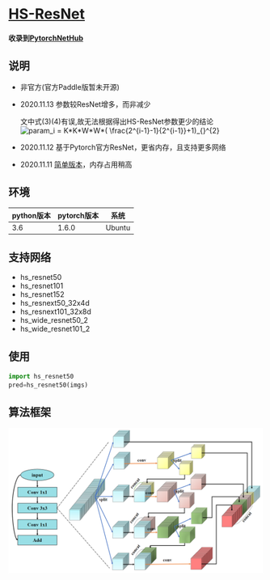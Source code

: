 # [HS-ResNet](https://arxiv.org/abs/2010.07621)
#### 收录到[PytorchNetHub](https://github.com/bobo0810/PytorchNetHub)

## 说明
- 非官方(官方Paddle版暂未开源)
- 2020.11.13  参数较ResNet增多，而非减少
    
  文中式(3)(4)有误,故无法根据得出HS-ResNet参数更少的结论
  <img src="https://latex.codecogs.com/gif.latex?param_i&space;=&space;K*K*W*W*(&space;\frac{2^{i-1}-1}{2^{i-1}}&plus;1)_{}^{2}" title="param_i = K*K*W*W*( \frac{2^{i-1}-1}{2^{i-1}}+1)_{}^{2}" />

- 2020.11.12  基于Pytorch官方ResNet，更省内存，且支持更多网络
- 2020.11.11  [简单版本](https://github.com/bobo0810/HS-ResNet/blob/231da98b98e0568af8a42bd4d36507bec97d4c30/hs_resnet.py)，内存占用稍高

## 环境

| python版本 | pytorch版本 | 系统   |
|------------|-------------|--------|
| 3.6        | 1.6.0       | Ubuntu |

## 支持网络
- hs_resnet50
- hs_resnet101
- hs_resnet152
- hs_resnext50_32x4d
- hs_resnext101_32x8d
- hs_wide_resnet50_2
- hs_wide_resnet101_2

## 使用
```python
import hs_resnet50
pred=hs_resnet50(imgs)
```

## 算法框架
![](https://github.com/bobo0810/HS-ResNet/blob/main/imgs/hs_block.png)